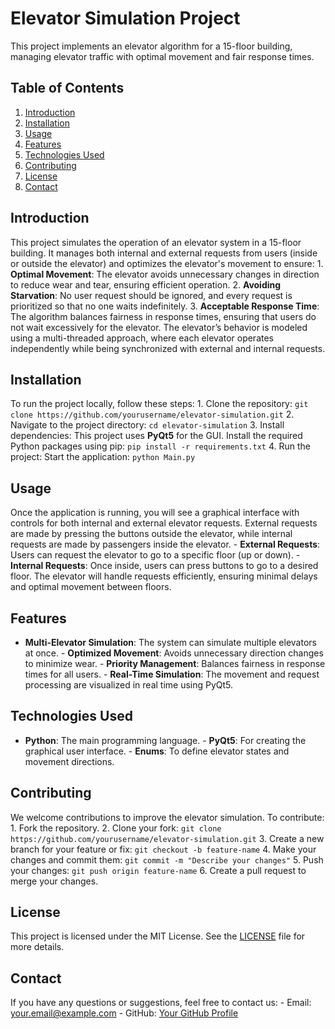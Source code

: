 # Elevator Simulation Project
This project implements an elevator algorithm for a 15-floor building, managing elevator traffic with optimal movement and fair response times.
## Table of Contents
1. [Introduction](#introduction)
2. [Installation](#installation)
3. [Usage](#usage)
4. [Features](#features)
5. [Technologies Used](#technologies-used)
6. [Contributing](#contributing)
7. [License](#license)
8. [Contact](#contact)
## Introduction
This project simulates the operation of an elevator system in a 15-floor building. It manages both internal and external requests from users (inside or outside the elevator) and optimizes the elevator's movement to ensure: 1. **Optimal Movement**: The elevator avoids unnecessary changes in direction to reduce wear and tear, ensuring efficient operation. 2. **Avoiding Starvation**: No user request should be ignored, and every request is prioritized so that no one waits indefinitely. 3. **Acceptable Response Time**: The algorithm balances fairness in response times, ensuring that users do not wait excessively for the elevator. The elevator’s behavior is modeled using a multi-threaded approach, where each elevator operates independently while being synchronized with external and internal requests.
## Installation
To run the project locally, follow these steps: 1. Clone the repository: `git clone https://github.com/yourusername/elevator-simulation.git` 2. Navigate to the project directory: `cd elevator-simulation` 3. Install dependencies: This project uses **PyQt5** for the GUI. Install the required Python packages using pip: `pip install -r requirements.txt` 4. Run the project: Start the application: `python Main.py`
## Usage
Once the application is running, you will see a graphical interface with controls for both internal and external elevator requests. External requests are made by pressing the buttons outside the elevator, while internal requests are made by passengers inside the elevator. - **External Requests**: Users can request the elevator to go to a specific floor (up or down). - **Internal Requests**: Once inside, users can press buttons to go to a desired floor. The elevator will handle requests efficiently, ensuring minimal delays and optimal movement between floors.
## Features
- **Multi-Elevator Simulation**: The system can simulate multiple elevators at once. - **Optimized Movement**: Avoids unnecessary direction changes to minimize wear. - **Priority Management**: Balances fairness in response times for all users. - **Real-Time Simulation**: The movement and request processing are visualized in real time using PyQt5.
## Technologies Used
- **Python**: The main programming language. - **PyQt5**: For creating the graphical user interface. - **Enums**: To define elevator states and movement directions.
## Contributing
We welcome contributions to improve the elevator simulation. To contribute: 1. Fork the repository. 2. Clone your fork: `git clone https://github.com/yourusername/elevator-simulation.git` 3. Create a new branch for your feature or fix: `git checkout -b feature-name` 4. Make your changes and commit them: `git commit -m "Describe your changes"` 5. Push your changes: `git push origin feature-name` 6. Create a pull request to merge your changes.
## License
This project is licensed under the MIT License. See the [LICENSE](LICENSE) file for more details.
## Contact
If you have any questions or suggestions, feel free to contact us: - Email: your.email@example.com - GitHub: [Your GitHub Profile](https://github.com/yourusername)
